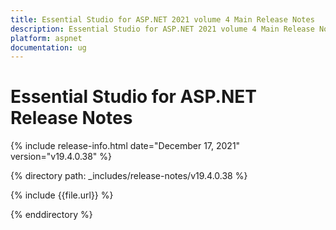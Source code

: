 ```yaml
---
title: Essential Studio for ASP.NET 2021 volume 4 Main Release Notes  
description: Essential Studio for ASP.NET 2021 volume 4 Main Release Notes  
platform: aspnet
documentation: ug
---
```


# Essential Studio for ASP.NET  Release Notes  

{% include release-info.html date="December 17, 2021"  version="v19.4.0.38" %} 


{% directory path: _includes/release-notes/v19.4.0.38 %}

{% include {{file.url}} %}

{% enddirectory %}